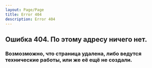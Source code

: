 ```yaml
---
layout: Page/Page
title: Error 404
description: Error 404
---
```


## Ошибка 404. По этому адресу ничего нет.

### Возмозможно, что страница удалена, либо ведутся технические работы, или же её ещё не создали.
